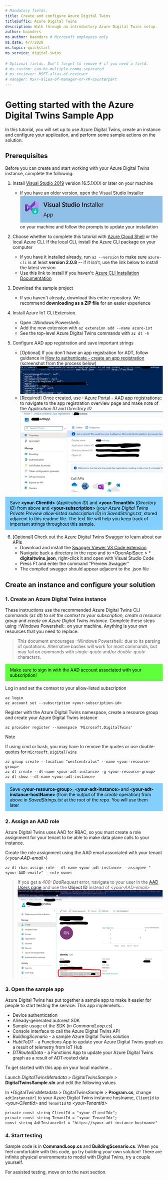 ```yaml
---
# Mandatory fields.
title: Create and configure Azure Digital Twins
titleSuffix: Azure Digital Twins
description: Walk through an introductory Azure Digital Twins setup.
author: baanders
ms.author: baanders # Microsoft employees only
ms.date: 4/7/2020
ms.topic: quickstart
ms.service: digital-twins

# Optional fields. Don't forget to remove # if you need a field.
# ms.custom: can-be-multiple-comma-separated
# ms.reviewer: MSFT-alias-of-reviewer
# manager: MSFT-alias-of-manager-or-PM-counterpart
---
```


# Getting started with the Azure Digital Twins Sample App

In this tutorial, you will set up to use Azure Digital Twins, create an instance and configure your application, and perform some sample actions on the solution.

## Prerequisites

Before you can create and start working with your Azure Digital Twins instance, complete the following:

1. Install [Visual Studio 2019](https://visualstudio.microsoft.com/downloads/) version 16.5.1XXX or later on your machine
    * If you have an older version, open the Visual Studio Installer ![image](./media/Images/vs_installer.jpg) on your machine and follow the prompts to update your installation

2. Choose whether to complete this tutorial with [Azure Cloud Shell](../cloud-shell/overview.md) or the local Azure CLI. If the local CLI, install the Azure CLI package on your computer
    * If you have it installed already, run `az --version` to make sure `azure-cli` is at least **version 2.0.8** -- if it isn't, use the link below to install the latest version
    * Use this link to install if you haven't: [Azure CLI Installation Documentation](https://docs.microsoft.com/en-us/cli/azure/install-azure-cli?view=azure-cli-latest])

3. Download the sample project
    * If you haven't already, download this entire repository. We recommend **downloading as a ZIP file** for an easier experience

4. Install Azure IoT CLI Extension.
    * Open ::Windows Powershell::
    * Add the new extension with `az extension add --name azure-iot`
    * See the top-level Azure Digital Twins commands with `az dt -h`

5. Configure AAD app registration and save important strings
    * [Optional] If you don't have an app registration for ADT, follow guidance in [How to authenticate - create an app registration](https://github.com/Azure/azure-digital-twins/blob/private-preview/Documentation/how-to-authenticate.md) (screenshot from the process below)
        ![image](./media/Images/new_reg.jpg)        
    * [Required] Once created, use ::[Azure Portal - AAD app registrations](https://portal.azure.com/#blade/Microsoft_AAD_IAM/ActiveDirectoryMenuBlade/RegisteredApps):: to navigate to the app registration overview page and make note of the *Application ID* and *Directory ID*
        ![image](./media/Images/get_authids.jpg)

<div style='background: #82CFFD; padding: 10px 15px; color:black;'>
  Save<b> &lt;your-ClientId&gt; </b>(<i>Application ID</i>) and <b> &lt;your-TenantId&gt; </b>(<i>Directory ID</i>) from above and <b> &lt;your-subscription&gt; </b> (<i>your Azure Digital Twins Private Preview allow-listed subscription ID</i>) in <i>SavedStrings.txt</i>, stored adjacent to this readme file. The text file will help you keep track of important strings throughout this sample.
</div>


6. [Optional] Check out the Azure Digital Twins Swagger to learn about our APIs
    - Download and install the [Swagger Viewer VS Code extension](https://marketplace.visualstudio.com/items?itemName=Arjun.swagger-viewer)
    - Navigate back a directory in the repo and to *OpenApiSpec > * **digitaltwins.json**, right-click it and open with Visual Studio Code
    - Press *F1* and enter the command "Preview Swagger"
    - The compiled swagger should appear adjacent to the .json file


## Create an instance and configure your solution

### 1. Create an Azure Digital Twins instance
These instructions use the recommended Azure Digital Twins CLI commands (az dt) to _set the context to your subscription_, _create a resource group_ and _create an Azure Digital Twins instance_. Complete these steps using ::Windows Powershell:: on your machine. Anything <in-brackets> is your own resources that you need to replace.

> This document encourages ::Windows Powershell:: due to its parsing of quotations. Alternative bashes will work for most commands, but may fail on commands with *single-quote* and/or *double-quote* characters.

<div style='background: #5fff3b; padding: 10px 15px; color:black;'>
  Make sure to sign in with the AAD account associated with your subscription! 
</div>

Log in and set the context to your allow-listed subscription
```
az login
az account set --subscription <your-subscription-id>
```
Register with the Azure Digital Twins namespace, create a resource group and create your Azure Digital Twins instance
```
az provider register --namespace 'Microsoft.DigitalTwins'
```
> [!NOTE]
> If using cmd or bash, you may have to remove the quotes or use double-quotes for `Microsoft.DigitalTwins`

```
az group create --location "westcentralus" --name <your-resource-group>
az dt create --dt-name <your-adt-instance> -g <your-resource-group>
az dt show --dt-name <your-adt-instance>
```
<div style='background: #82CFFD; padding: 10px 15px; color:black;'>
  Save <b> &lt;your-resource-group&gt;</b>, <b> &lt;your-adt-instance&gt; </b> and <b> &lt;your-adt-instance-hostName&gt; </b> (from the output of the <i>create</i> operation) from above in <i>SavedStrings.txt</i> at the root of the repo. You will use them later
</div>

### 2. Assign an AAD role

Azure Digital Twins uses AAD for RBAC, so you must create a role assignment for your tenant to be able to make data plane calls to your instance.

Create the role assignment using the AAD email associated with your tenant (*\<your-AAD-email>*)
```
az dt rbac assign-role --dt-name <your-adt-instance> --assignee "<your-AAD-email>" --role owner
```

> If you get a *400: BadRequest* error, navigate to your user in the [AAD Users page](https://portal.azure.com/#blade/Microsoft_AAD_IAM/UsersManagementMenuBlade/AllUsers) and use the **Object ID** instead of *\<your-AAD-email>*
> ![image](./media/Images/assignrole_badrequest.jpg)
> ![image](./media/Images/aad_user.jpg)


### 3. Open the sample app

Azure Digital Twins has put together a sample app to make it easier for people to start testing the service. This app implements…
- Device authentication 
- Already-generated autorest SDK
- Sample usage of the SDK (in _CommandLoop.cs_)
- Console interface to call the Azure Digital Twins API
- _BuildingScenario_ - a sample Azure Digital Twins solution
- _HubtToDT_ - a Functions App to update your Azure Digital Twins graph as a result of telemetry from IoT Hub
- _DTRoutedData_ - a Functions App to update your Azure Digital Twins graph as a result of ADT-routed data 

To get started with this app on your local machine…
  
Launch *DigitalTwinsMetadata > DigitalTwinsSample >* **DigitalTwinsSample.sln** and edit the following values

In *DigitalTwinsMetadata > DigitalTwinsSample > **Program.cs**, change `adtInstanceUrl` to your Azure Digital Twins instance hostname, `ClientId` to *\<your-ClientId>* and  `TenantId` to *\<your-TenantId>*
```
private const string ClientId = "<your-ClientId>";
private const string TenantId = "<your-TenantId>";
const string AdtInstanceUrl = "https://<your-adt-instance-hostname>"
```

### 4. Start testing

Sample code is in **CommandLoop.cs** and **BuildingScenario.cs**. When you feel comfortable with this code, go try building your own solution! There are infinite physical environments to model with Digital Twins, try a couple yourself.

For assisted testing, move on to the next section.